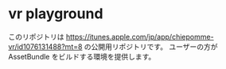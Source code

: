 # vr playground

このリポジトリは https://itunes.apple.com/jp/app/chiepomme-vr/id1076131488?mt=8 の公開用リポジトリです。
ユーザーの方が AssetBundle をビルドする環境を提供します。